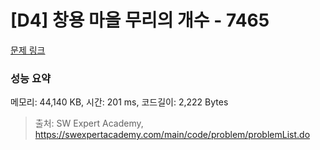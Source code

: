 # [D4] 창용 마을 무리의 개수 - 7465 

[문제 링크](https://swexpertacademy.com/main/code/problem/problemDetail.do?contestProbId=AWngfZVa9XwDFAQU) 

### 성능 요약

메모리: 44,140 KB, 시간: 201 ms, 코드길이: 2,222 Bytes



> 출처: SW Expert Academy, https://swexpertacademy.com/main/code/problem/problemList.do